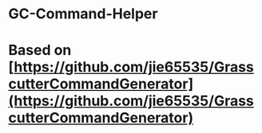 # GC-Command-Helper

# Based on [https://github.com/jie65535/GrasscutterCommandGenerator](https://github.com/jie65535/GrasscutterCommandGenerator)
